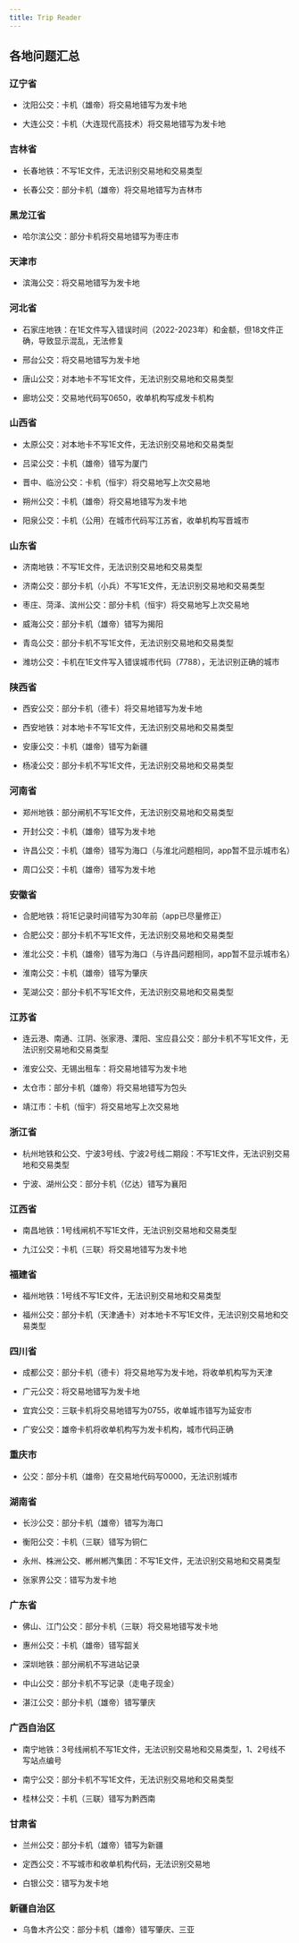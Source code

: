 ```yaml
---
title: Trip Reader
---
```


## 各地问题汇总

### 辽宁省

- 沈阳公交：卡机（雄帝）将交易地错写为发卡地
   
- 大连公交：卡机（大连现代高技术）将交易地错写为发卡地
   
### 吉林省

- 长春地铁：不写1E文件，无法识别交易地和交易类型

- 长春公交：部分卡机（雄帝）将交易地错写为吉林市

### 黑龙江省

- 哈尔滨公交：部分卡机将交易地错写为枣庄市

### 天津市

- 滨海公交：将交易地错写为发卡地
   
### 河北省

- 石家庄地铁：在1E文件写入错误时间（2022-2023年）和金额，但18文件正确，导致显示混乱，无法修复

- 邢台公交：将交易地错写为发卡地
   
- 唐山公交：对本地卡不写1E文件，无法识别交易地和交易类型
   
- 廊坊公交：交易地代码写0650，收单机构写成发卡机构
   
### 山西省

- 太原公交：对本地卡不写1E文件，无法识别交易地和交易类型
   
- 吕梁公交：卡机（雄帝）错写为厦门
   
- 晋中、临汾公交：卡机（恒宇）将交易地写上次交易地
   
- 朔州公交：卡机（雄帝）将交易地错写为发卡地
   
- 阳泉公交：卡机（公用）在城市代码写江苏省，收单机构写晋城市

### 山东省

- 济南地铁：不写1E文件，无法识别交易地和交易类型
   
- 济南公交：部分卡机（小兵）不写1E文件，无法识别交易地和交易类型
   
- 枣庄、菏泽、滨州公交：部分卡机（恒宇）将交易地写上次交易地
   
- 威海公交：部分卡机（雄帝）错写为揭阳
   
- 青岛公交：部分卡机不写1E文件，无法识别交易地和交易类型
   
- 潍坊公交：卡机在1E文件写入错误城市代码（7788），无法识别正确的城市
   
### 陕西省

- 西安公交：部分卡机（德卡）将交易地错写为发卡地
   
- 西安地铁：对本地卡不写1E文件，无法识别交易地和交易类型

- 安康公交：卡机（雄帝）错写为新疆
   
- 杨凌公交：部分卡机不写1E文件，无法识别交易地和交易类型

### 河南省

- 郑州地铁：部分闸机不写1E文件，无法识别交易地和交易类型
   
- 开封公交：卡机（雄帝）错写为发卡地
   
- 许昌公交：卡机（雄帝）错写为海口（与淮北问题相同，app暂不显示城市名）
   
- 周口公交：卡机（雄帝）错写为发卡地

### 安徽省

- 合肥地铁：将1E记录时间错写为30年前（app已尽量修正）

- 合肥公交：部分卡机不写1E文件，无法识别交易地和交易类型
   
- 淮北公交：卡机（雄帝）错写为海口（与许昌问题相同，app暂不显示城市名）
   
- 淮南公交：卡机（雄帝）错写为肇庆
   
- 芜湖公交：部分卡机不写1E文件，无法识别交易地和交易类型
   
### 江苏省

- 连云港、南通、江阴、张家港、溧阳、宝应县公交：部分卡机不写1E文件，无法识别交易地和交易类型
      
- 淮安公交、无锡出租车：将交易地错写为发卡地
   
- 太仓市：部分卡机（雄帝）将交易地错写为包头
   
- 靖江市：卡机（恒宇）将交易地写上次交易地

### 浙江省

- 杭州地铁和公交、宁波3号线、宁波2号线二期段：不写1E文件，无法识别交易地和交易类型
   
- 宁波、湖州公交：部分卡机（亿达）错写为襄阳
      
### 江西省

- 南昌地铁：1号线闸机不写1E文件，无法识别交易地和交易类型
   
- 九江公交：卡机（三联）将交易地错写为发卡地
   
### 福建省

- 福州地铁：1号线不写1E文件，无法识别交易地和交易类型
   
- 福州公交：部分卡机（天津通卡）对本地卡不写1E文件，无法识别交易地和交易类型
   
### 四川省

- 成都公交：部分卡机（德卡）将交易地写为发卡地，将收单机构写为天津
   
- 广元公交：将交易地错写为发卡地
   
- 宜宾公交：三联卡机将交易地错写为0755，收单城市错写为延安市
   
- 广安公交：雄帝卡机将收单机构写为发卡机构，城市代码正确
   
### 重庆市

- 公交：部分卡机（雄帝）在交易地代码写0000，无法识别城市
   
### 湖南省

- 长沙公交：部分卡机（雄帝）错写为海口
   
- 衡阳公交：卡机（三联）错写为铜仁
   
- 永州、株洲公交、郴州郴汽集团：不写1E文件，无法识别交易地和交易类型
   
- 张家界公交：错写为发卡地

### 广东省

- 佛山、江门公交：部分卡机（三联）将交易地错写发卡地
   
- 惠州公交：卡机（雄帝）错写韶关

- 深圳地铁：部分闸机不写进站记录
   
- 中山公交：部分卡机不写记录（走电子现金）
   
- 湛江公交：部分卡机（雄帝）错写肇庆
   
### 广西自治区

- 南宁地铁：3号线闸机不写1E文件，无法识别交易地和交易类型，1、2号线不写站点编号
   
- 南宁公交：部分卡机不写1E文件，无法识别交易地和交易类型
   
- 桂林公交：卡机（三联）错写为黔西南

### 甘肃省

- 兰州公交：部分卡机（雄帝）错写为新疆

- 定西公交：不写城市和收单机构代码，无法识别交易地
   
- 白银公交：错写为发卡地
   
### 新疆自治区

- 乌鲁木齐公交：部分卡机（雄帝）错写肇庆、三亚
